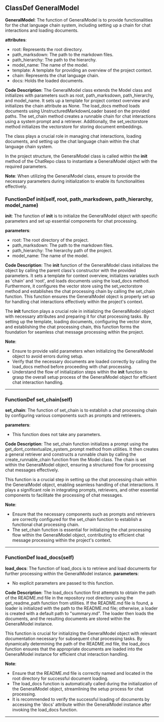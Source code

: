 ## ClassDef GeneralModel
**GeneralModel**: The function of GeneralModel is to provide functionalities for the chat language chain system, including setting up a chain for chat interactions and loading documents.

**attributes**:
- root: Represents the root directory.
- path_marksdown: The path to the markdown files.
- path_hierarchy: The path to the hierarchy.
- model_name: The name of the model.
- template: A template for providing an overview of the project context.
- chain: Represents the chat language chain.
- docs: Holds the loaded documents.

**Code Description**:
The GeneralModel class extends the Model class and initializes with parameters such as root, path_marksdown, path_hierarchy, and model_name. It sets up a template for project context overview and initializes the chain attribute as None. The load_docs method loads documents using UnstructuredMarkdownLoader based on the provided paths. The set_chain method creates a runnable chain for chat interactions using a system prompt and a retriever. Additionally, the set_vectorstore method initializes the vectorstore for storing document embeddings.

The class plays a crucial role in managing chat interactions, loading documents, and setting up the chat language chain within the chat language chain system.

In the project structure, the GeneralModel class is called within the __init__ method of the ChatRepo class to instantiate a GeneralModel object with the required parameters.

**Note**: When utilizing the GeneralModel class, ensure to provide the necessary parameters during initialization to enable its functionalities effectively.
### FunctionDef __init__(self, root, path_marksdown, path_hierarchy, model_name)
**__init__**: The function of __init__ is to initialize the GeneralModel object with specific parameters and set up essential components for chat processing.

**parameters**:
- root: The root directory of the project.
- path_marksdown: The path to the markdown files.
- path_hierarchy: The hierarchy path of the project.
- model_name: The name of the model.

**Code Description**:
The __init__ function of the GeneralModel class initializes the object by calling the parent class's constructor with the provided parameters. It sets a template for context overview, initializes variables such as 'chain' and 'root', and loads documents using the load_docs method. Furthermore, it configures the vector store using the set_vectorstore method and establishes the chat processing chain by calling the set_chain function. This function ensures the GeneralModel object is properly set up for handling chat interactions effectively within the project's context.

The __init__ function plays a crucial role in initializing the GeneralModel object with necessary attributes and preparing it for chat processing tasks. By setting up the template, loading documents, configuring the vector store, and establishing the chat processing chain, this function forms the foundation for seamless chat message processing within the project.

**Note**:
- Ensure to provide valid parameters when initializing the GeneralModel object to avoid errors during setup.
- Verify that the necessary documents are loaded correctly by calling the load_docs method before proceeding with chat processing.
- Understand the flow of initialization steps within the __init__ function to grasp the overall setup process of the GeneralModel object for efficient chat interaction handling.
***
### FunctionDef set_chain(self)
**set_chain**: The function of set_chain is to establish a chat processing chain by configuring various components such as prompts and retrievers.

**parameters**:
- This function does not take any parameters.

**Code Description**:
The set_chain function initializes a prompt using the get_dont_contextualize_system_prompt method from utilities. It then creates a general retriever and constructs a runnable chain by calling the create_runnable_chain function from the Model class. The chain is set within the GeneralModel object, ensuring a structured flow for processing chat messages effectively.

This function is a crucial step in setting up the chat processing chain within the GeneralModel object, enabling seamless handling of chat interactions. It plays a significant role in integrating prompts, retrievers, and other essential components to facilitate the processing of chat messages.

**Note**:
- Ensure that the necessary components such as prompts and retrievers are correctly configured for the set_chain function to establish a functional chat processing chain.
- The set_chain function is essential for initializing the chat processing flow within the GeneralModel object, contributing to efficient chat message processing within the project's context.
***
### FunctionDef load_docs(self)
**load_docs**: The function of load_docs is to retrieve and load documents for further processing within the GeneralModel instance.
**parameters**:
- No explicit parameters are passed to this function.

**Code Description**:
The load_docs function first attempts to obtain the path of the README.md file in the repository root directory using the get_readme_path function from utilities. If the README.md file is found, a loader is initialized with the path to the README.md file; otherwise, a loader is created with a default path to "summary.md". The loader then loads the documents, and the resulting documents are stored within the GeneralModel instance.

This function is crucial for initializing the GeneralModel object with relevant documentation necessary for subsequent chat processing tasks. By dynamically determining the path of the README.md file, the load_docs function ensures that the appropriate documents are loaded into the GeneralModel instance for efficient chat interaction handling.

**Note**:
- Ensure that the README.md file is correctly named and located in the root directory for successful document loading.
- The load_docs function is automatically called during the initialization of the GeneralModel object, streamlining the setup process for chat processing.
- It is recommended to verify the successful loading of documents by accessing the 'docs' attribute within the GeneralModel instance after invoking the load_docs function.
***
